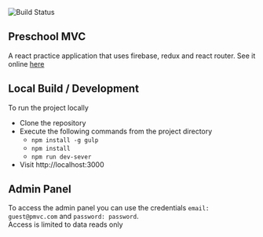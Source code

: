 ![Build Status](https://travis-ci.org/msbrime/react-preschool.svg?branch=master)  

## Preschool MVC
A react practice application that uses firebase, redux and react router. See it online [here][online-link]

## Local Build / Development
To run the project locally
- Clone the repository
- Execute the following commands from the project directory
  - `npm install -g gulp`
  - `npm install`
  - `npm run dev-sever`
- Visit http://localhost:3000 

## Admin Panel
To access the admin panel you can use the credentials `email: guest@pmvc.com` and `password: password`.  
Access is limited to data reads only


[online-link]: http://msbri.me/react-preschool